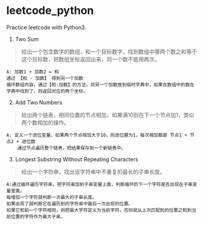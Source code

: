 # leetcode_python
Practice leetcode with Python3.

1. Two Sum
> 给出一个包含数字的数组，和一个目标数字，找到数组中哪两个数之和等于这个目标数，把数组坐标返回出来，同一个数不能用两次。

``` 
A: 加数1 + 加数2 = 和
通过 【和 - 加数】 得到另一个加数
循环数组内容，通过【和-加数】的方法，将另一个加数放到临时字典中，如果在数组中的数在字典中找到了，则返回对应的两个坐标。
```

2. Add Two Numbers
> 给出两个链表，相同位置的节点相加，如果满10则在下一个节点加1，类似两个数相加的操作。
```
A: 定义一个进位变量，如果两个节点相加大于10，则进位置为1，每次相加都是 节点1 + 节点2 + 进位数
    通过节点遍历整个链表，把结果保存到一个新链表中。
```

3. Longest Substring Without Repeating Characters
> 给出一个字符串，找出该字符串中不重复的最长的子串长度。
```
A:通过循环遍历字符串，把字符串加到子串变量上面，判断循环的下一个字符是否出现在子串变量里面。
每增加一个字符就判断一次最大的子串长度。
如果出现了就判断它在遍历到的字符串中最后一次出现的位置。
如果它和前一个字符相同，则把最大字符定义为当前字符，否则就从上次匹配到的位置之和到当前位置的字符作为最大子串。
```